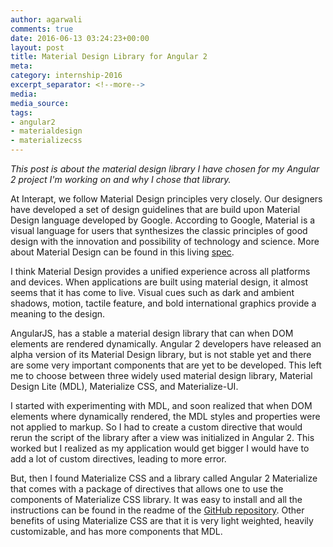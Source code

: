 ```yaml
---
author: agarwali
comments: true
date: 2016-06-13 03:24:23+00:00
layout: post
title: Material Design Library for Angular 2
meta:
category: internship-2016
excerpt_separator: <!--more-->
media:
media_source:
tags:
- angular2
- materialdesign
- materializecss
---
```



_This post is about the material design library I have chosen for my Angular 2 project I'm working on and why I chose that library._

At Interapt, we follow Material Design principles very closely. Our designers have developed a set of design guidelines that are build upon Material Design language developed by Google. According to Google, Material is a visual language for users that synthesizes the classic principles of good design with the innovation and possibility of technology and science. More about Material Design can be found in this living [spec](https://material.google.com/).

<!--more-->

I think Material Design provides a unified experience across all platforms and devices. When applications are built using material design, it almost seems that it has come to live. Visual cues such as dark and ambient shadows, motion, tactile feature, and bold international graphics provide a meaning to the design.

AngularJS, has a stable a material design library that can when DOM elements are rendered dynamically. Angular 2 developers have released an alpha version of its Material Design library, but is not stable yet and there are some very important components that are yet to be developed. This left me to choose between three widely used material design library, Material Design Lite (MDL), Materialize CSS, and Materialize-UI.

I started with experimenting with MDL, and soon realized that when DOM elements where dynamically rendered, the MDL styles and properties were not applied to markup. So I had to create a custom directive that would rerun the script of the library after a view was initialized in Angular 2. This worked but I realized as my application would get bigger I would have to add a lot of custom directives, leading to more error.

But, then I found Materialize CSS and a library called Angular 2 Materialize that comes with a package of directives that allows one to use the components of Materialize CSS library. It was easy to install and all the instructions can be found in the readme of the [GitHub repository](https://github.com/InfomediaLtd/angular2-materialize). Other benefits of using Materialize CSS are that it is very light weighted, heavily customizable, and has more components that MDL.
